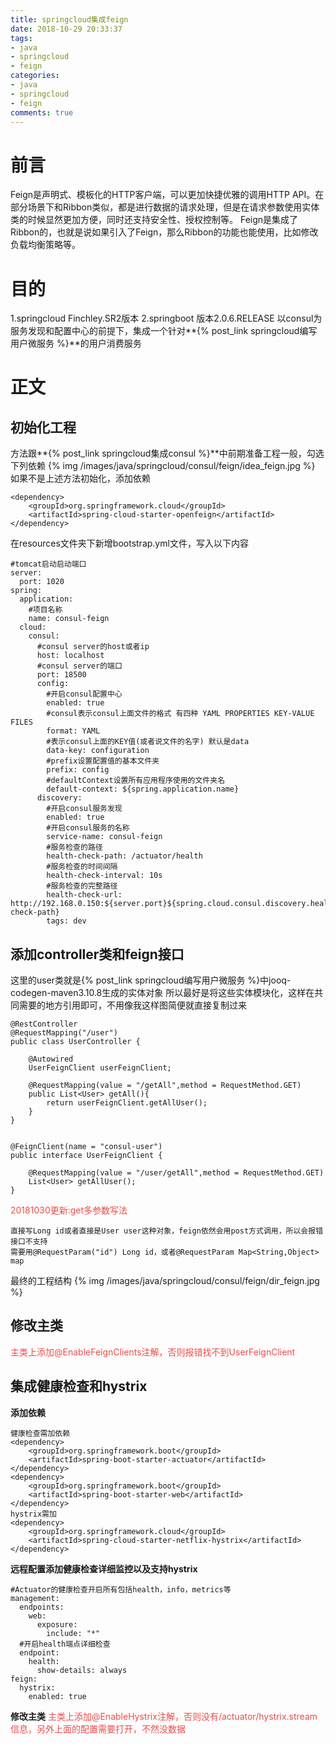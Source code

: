 ```yaml
---
title: springcloud集成feign
date: 2018-10-29 20:33:37
tags:
- java
- springcloud
- feign
categories:
- java
- springcloud
- feign
comments: true
---
```

# 前言
Feign是声明式、模板化的HTTP客户端，可以更加快捷优雅的调用HTTP API。在部分场景下和Ribbon类似，都是进行数据的请求处理，但是在请求参数使用实体类的时候显然更加方便，同时还支持安全性、授权控制等。
Feign是集成了Ribbon的，也就是说如果引入了Feign，那么Ribbon的功能也能使用，比如修改负载均衡策略等。
# 目的
1.springcloud Finchley.SR2版本
2.springboot 版本2.0.6.RELEASE
以consul为服务发现和配置中心的前提下，集成一个针对**{% post_link springcloud编写用户微服务 %}**的用户消费服务
<!-- more -->

# 正文
## 初始化工程
方法跟**{% post_link springcloud集成consul %}**中前期准备工程一般，勾选下列依赖
{% img /images/java/springcloud/consul/feign/idea_feign.jpg %}
如果不是上述方法初始化，添加依赖
```
<dependency>
    <groupId>org.springframework.cloud</groupId>
    <artifactId>spring-cloud-starter-openfeign</artifactId>
</dependency>
```
在resources文件夹下新增bootstrap.yml文件，写入以下内容
```
#tomcat启动启动端口
server:
  port: 1020
spring:
  application:
    #项目名称
    name: consul-feign
  cloud:
    consul:
      #consul server的host或者ip
      host: localhost
      #consul server的端口
      port: 18500
      config:
        #开启consul配置中心
        enabled: true
        #consul表示consul上面文件的格式 有四种 YAML PROPERTIES KEY-VALUE FILES
        format: YAML
        #表示consul上面的KEY值(或者说文件的名字) 默认是data
        data-key: configuration
        #prefix设置配置值的基本文件夹
        prefix: config
        #defaultContext设置所有应用程序使用的文件夹名
        default-context: ${spring.application.name}
      discovery:
        #开启consul服务发现
        enabled: true
        #开启consul服务的名称
        service-name: consul-feign
        #服务检查的路径
        health-check-path: /actuator/health
        #服务检查的时间间隔
        health-check-interval: 10s
        #服务检查的完整路径
        health-check-url: http://192.168.0.150:${server.port}${spring.cloud.consul.discovery.health-check-path}
        tags: dev
```

## 添加controller类和feign接口
这里的user类就是{% post_link springcloud编写用户微服务 %}中jooq-codegen-maven3.10.8生成的实体对象
所以最好是将这些实体模块化，这样在共同需要的地方引用即可，不用像我这样图简便就直接复制过来
```
@RestController
@RequestMapping("/user")
public class UserController {

    @Autowired
    UserFeignClient userFeignClient;

    @RequestMapping(value = "/getAll",method = RequestMethod.GET)
    public List<User> getAll(){
        return userFeignClient.getAllUser();
    }
}


@FeignClient(name = "consul-user")
public interface UserFeignClient {

    @RequestMapping(value = "/user/getAll",method = RequestMethod.GET)
    List<User> getAllUser();
}
```
<font color="#eb4d4b">20181030更新:get多参数写法</font>

```
直接写Long id或者直接是User user这种对象，feign依然会用post方式调用，所以会报错接口不支持
需要用@RequestParam("id") Long id，或者@RequestParam Map<String,Object> map
```
最终的工程结构
{% img /images/java/springcloud/consul/feign/dir_feign.jpg %}

## 修改主类
<font color="#eb4d4b">主类上添加@EnableFeignClients注解，否则报错找不到UserFeignClient</font>

## 集成健康检查和hystrix
**添加依赖**
```
健康检查需加依赖
<dependency>
    <groupId>org.springframework.boot</groupId>
    <artifactId>spring-boot-starter-actuator</artifactId>
</dependency>
<dependency>
    <groupId>org.springframework.boot</groupId>
    <artifactId>spring-boot-starter-web</artifactId>
</dependency>
hystrix需加
<dependency>
    <groupId>org.springframework.cloud</groupId>
    <artifactId>spring-cloud-starter-netflix-hystrix</artifactId>
</dependency>
```
**远程配置添加健康检查详细监控以及支持hystrix**
```
#Actuator的健康检查开启所有包括health，info，metrics等
management:
  endpoints:
    web:
      exposure:
        include: "*"
  #开启health端点详细检查
  endpoint:
    health:
      show-details: always
feign:
  hystrix:
    enabled: true
```
**修改主类**
<font color="#eb4d4b">主类上添加@EnableHystrix注解，否则没有/actuator/hystrix.stream信息，另外上面的配置需要打开，不然没数据</font>